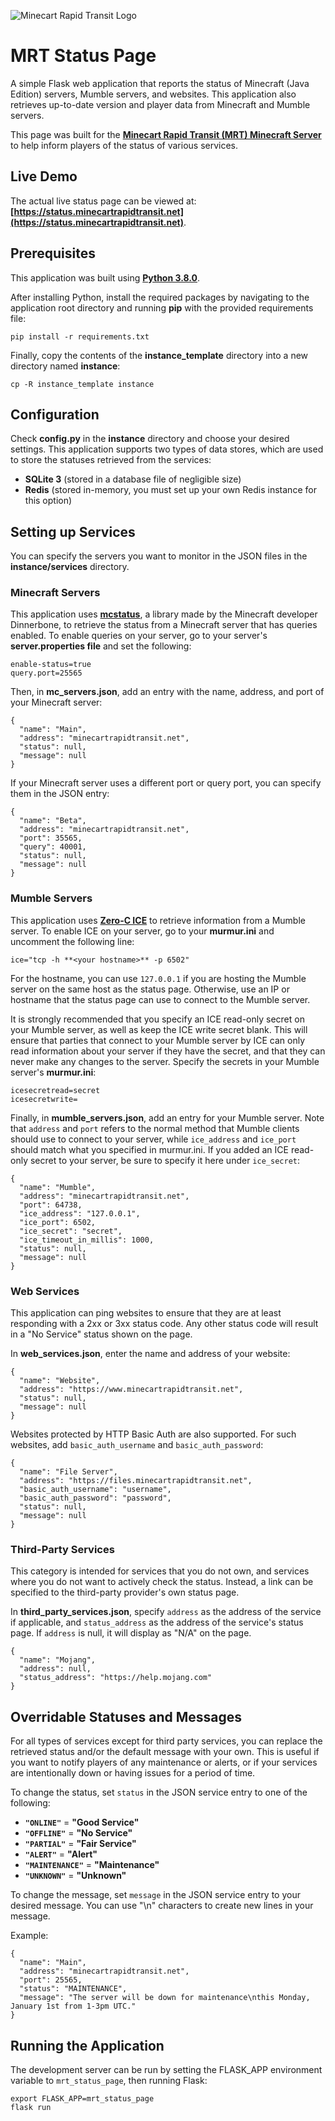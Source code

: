![Minecart Rapid Transit Logo](https://www.minecartrapidtransit.net/wp-content/uploads/2015/01/logo-with-title2.png)

# MRT Status Page

A simple Flask web application that reports the status of Minecraft (Java Edition) servers, Mumble servers, and websites. This application also retrieves up-to-date version and player data from Minecraft and Mumble servers.

This page was built for the **[Minecart Rapid Transit (MRT) Minecraft Server](https://www.minecartrapidtransit.net)** to help inform players of the status of various services.

## Live Demo

The actual live status page can be viewed at: **[https://status.minecartrapidtransit.net](https://status.minecartrapidtransit.net)**.

## Prerequisites

This application was built using **[Python 3.8.0](https://www.python.org/downloads/release/python-380)**.

After installing Python, install the required packages by navigating to the application root directory and running **pip** with the provided requirements file:

    pip install -r requirements.txt

Finally, copy the contents of the **instance_template** directory into a new directory named **instance**:

    cp -R instance_template instance

## Configuration

Check **config.py** in the **instance** directory and choose your desired settings. This application supports two types of data stores, which are used to store the statuses retrieved from the services:

- **SQLite 3** (stored in a database file of negligible size)
- **Redis** (stored in-memory, you must set up your own Redis instance for this option)

## Setting up Services

You can specify the servers you want to monitor in the JSON files in the **instance/services** directory.

### Minecraft Servers

This application uses **[mcstatus](https://github.com/Dinnerbone/mcstatus)**, a library made by the Minecraft developer Dinnerbone, to retrieve the status from a Minecraft server that has queries enabled. To enable queries on your server, go to your server's **server.properties file** and set the following:

    enable-status=true
    query.port=25565

Then, in **mc_servers.json**, add an entry with the name, address, and port of your Minecraft server:

	{
	  "name": "Main",
	  "address": "minecartrapidtransit.net",
	  "status": null,
	  "message": null
	}

If your Minecraft server uses a different port or query port, you can specify them in the JSON entry:

    {
	  "name": "Beta",
	  "address": "minecartrapidtransit.net",
      "port": 35565,
      "query": 40001,
	  "status": null,
	  "message": null
	}

### Mumble Servers

This application uses **[Zero-C ICE](https://wiki.mumble.info/wiki/Ice)** to retrieve information from a Mumble server. To enable ICE on your server, go to your **murmur.ini** and uncomment the following line:

    ice="tcp -h **<your hostname>** -p 6502"

For the hostname, you can use `127.0.0.1` if you are hosting the Mumble server on the same host as the status page. Otherwise, use an IP or hostname that the status page can use to connect to the Mumble server.

It is strongly recommended that you specify an ICE read-only secret on your Mumble server, as well as keep the ICE write secret blank. This will ensure that parties that connect to your Mumble server by ICE can only read information about your server if they have the secret, and that they can never make any changes to the server. Specify the secrets in your Mumble server's **murmur.ini**: 

    icesecretread=secret
    icesecretwrite=

Finally, in **mumble\_servers.json**, add an entry for your Mumble server. Note that `address` and `port` refers to the normal method that Mumble clients should use to connect to your server, while `ice_address` and `ice_port` should match what you specified in murmur.ini. If you added an ICE read-only secret to your server, be sure to specify it here under `ice_secret`:

    {
      "name": "Mumble",
      "address": "minecartrapidtransit.net",
      "port": 64738,
      "ice_address": "127.0.0.1",
      "ice_port": 6502,
      "ice_secret": "secret",
      "ice_timeout_in_millis": 1000,
      "status": null,
      "message": null
    }

### Web Services

This application can ping websites to ensure that they are at least responding with a 2xx or 3xx status code. Any other status code will result in a "No Service" status shown on the page.

In **web_services.json**, enter the name and address of your website:

    {
      "name": "Website",
      "address": "https://www.minecartrapidtransit.net",
      "status": null,
      "message": null
    }

Websites protected by HTTP Basic Auth are also supported. For such websites, add `basic_auth_username` and `basic_auth_password`:

    {
      "name": "File Server",
      "address": "https://files.minecartrapidtransit.net",
      "basic_auth_username": "username",
      "basic_auth_password": "password",
      "status": null,
      "message": null
    }

### Third-Party Services

This category is intended for services that you do not own, and services where you do not want to actively check the status. Instead, a link can be specified to the third-party provider's own status page.

In **third\_party\_services.json**, specify `address` as the address of the service if applicable, and `status_address` as the address of the service's status page. If `address` is null, it will display as "N/A" on the page.

    {
      "name": "Mojang",
      "address": null,
      "status_address": "https://help.mojang.com"
    }

## Overridable Statuses and Messages

For all types of services except for third party services, you can replace the retrieved status and/or the default message with your own. This is useful if you want to notify players of any maintenance or alerts, or if your services are intentionally down or having issues for a period of time.

To change the status, set `status` in the JSON service entry to one of the following:

- **`"ONLINE"`** = **"Good Service"**
- **`"OFFLINE"`** = **"No Service"**
- **`"PARTIAL"`** = **"Fair Service"**
- **`"ALERT"`** = **"Alert"**
- **`"MAINTENANCE"`** = **"Maintenance"**
- **`"UNKNOWN"`** = **"Unknown"**

To change the message, set `message` in the JSON service entry to your desired message. You can use "\n" characters to create new lines in your message.

Example:

    {
      "name": "Main",
      "address": "minecartrapidtransit.net",
      "port": 25565,
      "status": "MAINTENANCE",
      "message": "The server will be down for maintenance\nthis Monday, January 1st from 1-3pm UTC."
    }

## Running the Application

The development server can be run by setting the FLASK_APP environment variable to `mrt_status_page`, then running Flask:

    export FLASK_APP=mrt_status_page
    flask run